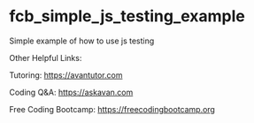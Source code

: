 # fcb_simple_js_testing_example

Simple example of how to use js testing

Other Helpful Links:

Tutoring: https://avantutor.com

Coding Q&A: https://askavan.com

Free Coding Bootcamp: https://freecodingbootcamp.org
